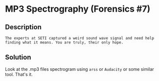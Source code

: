# MP3 Spectrography (Forensics #7)

## Description
```
The experts at SETI captured a weird sound wave signal and need help finding what it means. You are truly, their only hope.
```

## Solution
Look at the .mp3 files spectrogram using `arss` or `Audacity` or some similar tool.
That's it.